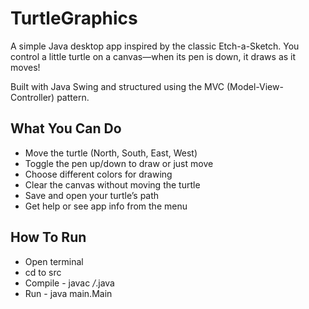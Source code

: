# TurtleGraphics
A simple Java desktop app inspired by the classic Etch-a-Sketch. You control a little turtle on a canvas—when its pen is down, it draws as it moves!

Built with Java Swing and structured using the MVC (Model-View-Controller) pattern.
##  What You Can Do

- Move the turtle (North, South, East, West)
- Toggle the pen up/down to draw or just move
- Choose different colors for drawing
- Clear the canvas without moving the turtle
- Save and open your turtle’s path
- Get help or see app info from the menu

## How To Run
- Open terminal
- cd to src
- Compile - javac */*.java
- Run - java main.Main
